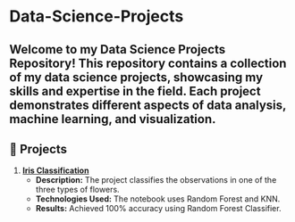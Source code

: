 # Data-Science-Projects
 Welcome to my Data Science Projects Repository! This repository contains a collection of my data science projects, showcasing my skills and expertise in the field. Each project demonstrates different aspects of data analysis, machine learning, and visualization.
---

## 📂 Projects

1. [**Iris Classification**]()
   - **Description:** The project classifies the observations in one of the three types of flowers.
   - **Technologies Used:** The notebook uses Random Forest and KNN.
   - **Results:** Achieved 100% accuracy using Random Forest Classifier.
